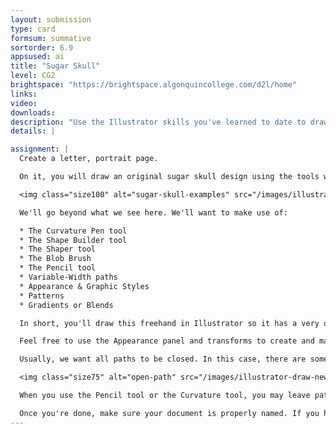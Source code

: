 ```yaml
---
layout: submission
type: card
formsum: summative
sortorder: 6.9
appsused: ai
title: "Sugar Skull"
level: CG2
brightspace: "https://brightspace.algonquincollege.com/d2l/home"
links:
video:
downloads: 
description: "Use the Illustrator skills you've learned to date to draw a sugar skull."
details: |

assignment: |
  Create a letter, portrait page.

  On it, you will draw an original sugar skull design using the tools we've learned in Illustrator to date. For those of you who don't know what a Sugar Skull is, these are they:

  <img class="size100" alt="sugar-skull-examples" src="/images/illustrator-draw-new-tools/sugar-skull-examples.jpg">

  We'll go beyond what we see here. We'll want to make use of:

  * The Curvature Pen tool
  * The Shape Builder tool
  * The Shaper tool
  * The Blob Brush
  * The Pencil tool
  * Variable-Width paths
  * Appearance & Graphic Styles
  * Patterns
  * Gradients or Blends

  In short, you'll draw this freehand in Illustrator so it has a very organic look. Yours will be in colour. Note the symmetry they all share.

  Feel free to use the Appearance panel and transforms to create and maintain symmetry. Make sure to not expand effects.

  Usually, we want all paths to be closed. In this case, there are some circumstances when they won't be.

  <img class="size75" alt="open-path" src="/images/illustrator-draw-new-tools/open-path.jpg">

  When you use the Pencil tool or the Curvature tool, you may leave paths open, then apply a variable-width stroke to create a shape.

  Once you're done, make sure your document is properly named. If you have artwork on the pasteboard, make sure to save it on a hidden layer called Scraps.
---
```

